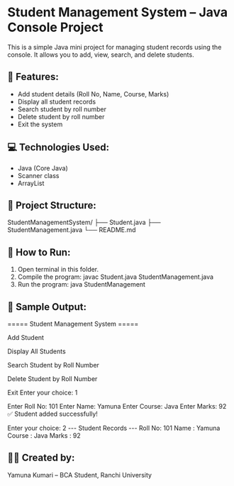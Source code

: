 # Student Management System – Java Console Project

This is a simple Java mini project for managing student records using the console. It allows you to add, view, search, and delete students.

## 🔧 Features:
- Add student details (Roll No, Name, Course, Marks)
- Display all student records
- Search student by roll number
- Delete student by roll number
- Exit the system

## 💻 Technologies Used:
- Java (Core Java)
- Scanner class
- ArrayList

## 📂 Project Structure:
StudentManagementSystem/
├── Student.java
├── StudentManagement.java
└── README.md


## 🚀 How to Run:
1. Open terminal in this folder.
2. Compile the program:
javac Student.java StudentManagement.java
3. Run the program:
java StudentManagement

## 🧪 Sample Output:
===== Student Management System =====

Add Student

Display All Students

Search Student by Roll Number

Delete Student by Roll Number

Exit
Enter your choice: 1

Enter Roll No: 101
Enter Name: Yamuna
Enter Course: Java
Enter Marks: 92
✅ Student added successfully!

Enter your choice: 2
--- Student Records ---
Roll No: 101
Name : Yamuna
Course : Java
Marks : 92


## 👩‍🎓 Created by:
Yamuna Kumari – BCA Student, Ranchi University
